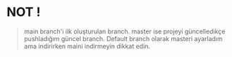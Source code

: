 # NOT !

> main branch'i ilk oluşturulan branch. master ise projeyi güncelledikçe pushladığım güncel branch. Default branch olarak masteri ayarladım ama indirirken maini indirmeyin dikkat edin.
